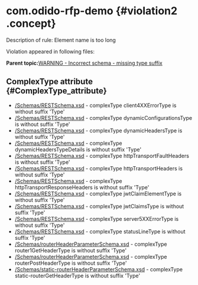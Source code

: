 # com.odido-rfp-demo {#violation2 .concept}

Description of rule: Element name is too long

Violation appeared in following files:

**Parent topic:**[WARNING - Incorrect schema - missing type suffix](../../../qa/rules/WARNING_-_Incorrect_schema_-_missing_type_suffix.md)

## ComplexType attribute {#ComplexType_attribute}

-   [/Schemas/RESTSchema.xsd](../../../projects/com.odido-rfp-demo/Schemas/RESTSchema.xsd.md) - complexType client4XXErrorType is without suffix 'Type'
-   [/Schemas/RESTSchema.xsd](../../../projects/com.odido-rfp-demo/Schemas/RESTSchema.xsd.md) - complexType dynamicConfigurationsType is without suffix 'Type'
-   [/Schemas/RESTSchema.xsd](../../../projects/com.odido-rfp-demo/Schemas/RESTSchema.xsd.md) - complexType dynamicHeadersType is without suffix 'Type'
-   [/Schemas/RESTSchema.xsd](../../../projects/com.odido-rfp-demo/Schemas/RESTSchema.xsd.md) - complexType dynamicHeadersTypeDetails is without suffix 'Type'
-   [/Schemas/RESTSchema.xsd](../../../projects/com.odido-rfp-demo/Schemas/RESTSchema.xsd.md) - complexType httpTransportFaultHeaders is without suffix 'Type'
-   [/Schemas/RESTSchema.xsd](../../../projects/com.odido-rfp-demo/Schemas/RESTSchema.xsd.md) - complexType httpTransportHeaders is without suffix 'Type'
-   [/Schemas/RESTSchema.xsd](../../../projects/com.odido-rfp-demo/Schemas/RESTSchema.xsd.md) - complexType httpTransportResponseHeaders is without suffix 'Type'
-   [/Schemas/RESTSchema.xsd](../../../projects/com.odido-rfp-demo/Schemas/RESTSchema.xsd.md) - complexType jwtClaimElementType is without suffix 'Type'
-   [/Schemas/RESTSchema.xsd](../../../projects/com.odido-rfp-demo/Schemas/RESTSchema.xsd.md) - complexType jwtClaimsType is without suffix 'Type'
-   [/Schemas/RESTSchema.xsd](../../../projects/com.odido-rfp-demo/Schemas/RESTSchema.xsd.md) - complexType server5XXErrorType is without suffix 'Type'
-   [/Schemas/RESTSchema.xsd](../../../projects/com.odido-rfp-demo/Schemas/RESTSchema.xsd.md) - complexType statusLineType is without suffix 'Type'
-   [/Schemas/routerHeaderParameterSchema.xsd](../../../projects/com.odido-rfp-demo/Schemas/routerHeaderParameterSchema.xsd.md) - complexType router1GetHeaderType is without suffix 'Type'
-   [/Schemas/routerHeaderParameterSchema.xsd](../../../projects/com.odido-rfp-demo/Schemas/routerHeaderParameterSchema.xsd.md) - complexType routerPostHeaderType is without suffix 'Type'
-   [/Schemas/static-routerHeaderParameterSchema.xsd](../../../projects/com.odido-rfp-demo/Schemas/static-routerHeaderParameterSchema.xsd.md) - complexType static-routerGetHeaderType is without suffix 'Type'

